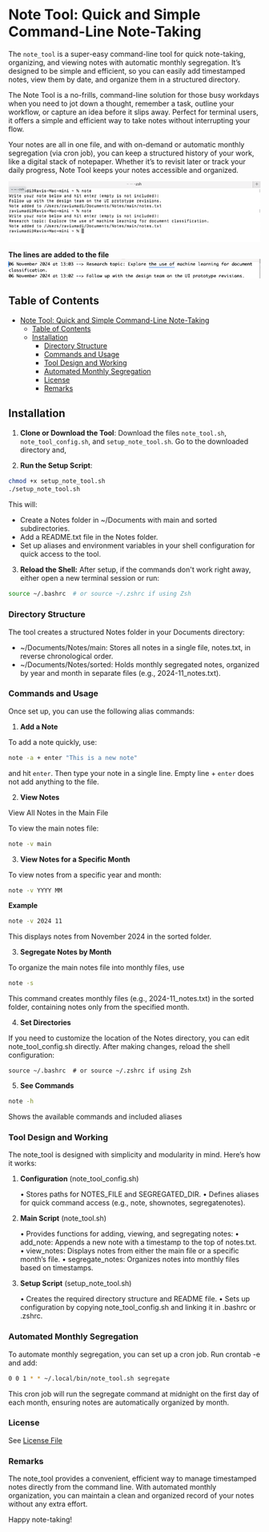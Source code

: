 # Note Tool: Quick and Simple Command-Line Note-Taking

The `note_tool` is a super-easy command-line tool for quick note-taking, organizing, and viewing notes with automatic monthly segregation. It’s designed to be simple and efficient, so you can easily add timestamped notes, view them by date, and organize them in a structured directory.

The Note Tool is a no-frills, command-line solution for those busy workdays when you need to jot down a thought, remember a task, outline your workflow, or capture an idea before it slips away. Perfect for terminal users, it offers a simple and efficient way to take notes without interrupting your flow.

Your notes are all in one file, and with on-demand or automatic monthly segregation (via cron job), you can keep a structured history of your work, like a digital stack of notepaper. Whether it’s to revisit later or track your daily progress, Note Tool keeps your notes accessible and organized.

![Tool Demo](/demo.png)

**The lines are added to the file**
![Output Demo](/demo2.png)

## Table of Contents
- [Note Tool: Quick and Simple Command-Line Note-Taking](#note-tool-quick-and-simple-command-line-note-taking)
  - [Table of Contents](#table-of-contents)
  - [Installation](#installation)
    - [Directory Structure](#directory-structure)
    - [Commands and Usage](#commands-and-usage)
    - [Tool Design and Working](#tool-design-and-working)
    - [Automated Monthly Segregation](#automated-monthly-segregation)
    - [License](#license)
    - [Remarks](#remarks)


## Installation

1. **Clone or Download the Tool**: Download the files `note_tool.sh`, `note_tool_config.sh`, and `setup_note_tool.sh`. Go to the downloaded directory and,


3. **Run the Setup Script**:
   
```bash
chmod +x setup_note_tool.sh
./setup_note_tool.sh
```

This will:
- Create a Notes folder in ~/Documents with main and sorted subdirectories.
- Add a README.txt file in the Notes folder.
- Set up aliases and environment variables in your shell configuration for quick access to the tool.


3.	**Reload the Shell:**
After setup, if the commands don't work right away, either open a new terminal session or run:
```bash
source ~/.bashrc  # or source ~/.zshrc if using Zsh 
```
### Directory Structure

The tool creates a structured Notes folder in your Documents directory:
- ~/Documents/Notes/main: Stores all notes in a single file, notes.txt, in reverse chronological order.
- ~/Documents/Notes/sorted: Holds monthly segregated notes, organized by year and month in separate files (e.g., 2024-11_notes.txt).


### Commands and Usage

Once set up, you can use the following alias commands:

1. **Add a Note**

To add a note quickly, use:
```bash
note -a + enter "This is a new note"
```
and hit `enter`. Then type your note in a single line. Empty line + `enter` does not add anything to the file.

2. **View Notes**

View All Notes in the Main File

To view the main notes file:

```bash
note -v main
```
3. **View Notes for a Specific Month**

To view notes from a specific year and month:

```bash
note -v YYYY MM
```
**Example**
```bash
note -v 2024 11
```
This displays notes from November 2024 in the sorted folder.

3. **Segregate Notes by Month**

To organize the main notes file into monthly files, use
```bash
note -s
```
This command creates monthly files (e.g., 2024-11_notes.txt) in the sorted folder, containing notes only from the specified month.

4. **Set Directories**

If you need to customize the location of the Notes directory, you can edit note_tool_config.sh directly. After making changes, reload the shell configuration:
```bssh
source ~/.bashrc  # or source ~/.zshrc if using Zsh
```
5. **See Commands**
   
```bash
note -h
```
Shows the available commands and included aliases

### Tool Design and Working

The note_tool is designed with simplicity and modularity in mind. Here’s how it works:

1. **Configuration** (note_tool_config.sh)

	•	Stores paths for NOTES_FILE and SEGREGATED_DIR.
	•	Defines aliases for quick command access (e.g., note, shownotes, segregatenotes).

2. **Main Script** (note_tool.sh)

	•	Provides functions for adding, viewing, and segregating notes:
	•	add_note: Appends a new note with a timestamp to the top of notes.txt.
	•	view_notes: Displays notes from either the main file or a specific month’s file.
	•	segregate_notes: Organizes notes into monthly files based on timestamps.

3. **Setup Script** (setup_note_tool.sh)

	•	Creates the required directory structure and README file.
	•	Sets up configuration by copying note_tool_config.sh and linking it in .bashrc or .zshrc.


### Automated Monthly Segregation
To automate monthly segregation, you can set up a cron job. Run crontab -e and add:
```bash
0 0 1 * * ~/.local/bin/note_tool.sh segregate
```

This cron job will run the segregate command at midnight on the first day of each month, ensuring notes are automatically organized by month.

### License
See [License File](/LICENSE.md)

### Remarks

The note_tool provides a convenient, efficient way to manage timestamped notes directly from the command line. With automated monthly organization, you can maintain a clean and organized record of your notes without any extra effort.

Happy note-taking!